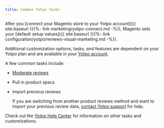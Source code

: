 ```yaml
---
title: Common Yotpo Tasks
---
```


After you [connect your Magento store to your Yotpo account]({{ site.baseurl }}{%- link marketing/yotpo-connect.md -%}), Magento sets your [default setup values]({{ site.baseurl }}{%- link configuration/yotpo/reviews-visual-marketing.md -%}).

Additional customization options, tasks, and features are dependent on your Yotpo plan and are available in your [Yotpo account](https://yap.yotpo.com/#/home).

A few common tasks include:

- [Moderate reviews](https://support.yotpo.com/en/article/moderating-reviews-4912987)

- Pull in product specs

- Import previous reviews 

   If you are switching from another product reviews method and want to import your previous review data, [contact Yotpo support](https://support.yotpo.com/en/article/submitting-a-support-ticket) for help.

Check out the [Yotpo Help Center](https://support.yotpo.com/en/article/setting-up-yotpo-on-magento-v22-and-above) for information on other tasks and customizations.
